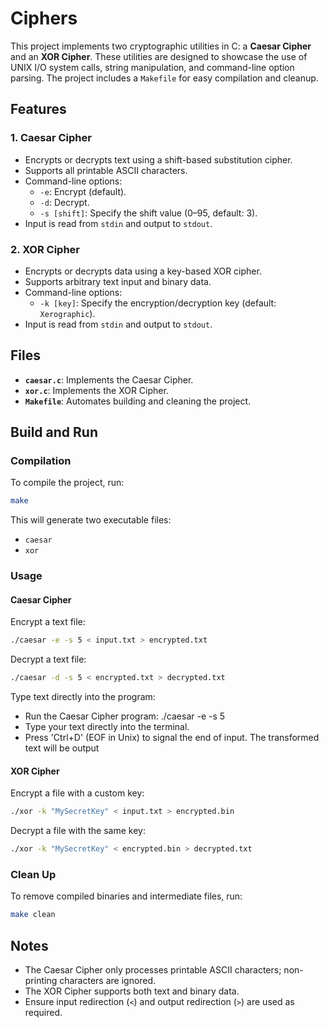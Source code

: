 # Ciphers

This project implements two cryptographic utilities in C: a **Caesar Cipher** and an **XOR Cipher**. These utilities are designed to showcase the use of UNIX I/O system calls, string manipulation, and command-line option parsing. The project includes a `Makefile` for easy compilation and cleanup.

## Features

### 1. **Caesar Cipher**
- Encrypts or decrypts text using a shift-based substitution cipher.
- Supports all printable ASCII characters.
- Command-line options:
  - `-e`: Encrypt (default).
  - `-d`: Decrypt.
  - `-s [shift]`: Specify the shift value (0–95, default: 3).
- Input is read from `stdin` and output to `stdout`.

### 2. **XOR Cipher**
- Encrypts or decrypts data using a key-based XOR cipher.
- Supports arbitrary text input and binary data.
- Command-line options:
  - `-k [key]`: Specify the encryption/decryption key (default: `Xerographic`).
- Input is read from `stdin` and output to `stdout`.

## Files

- **`caesar.c`**: Implements the Caesar Cipher.
- **`xor.c`**: Implements the XOR Cipher.
- **`Makefile`**: Automates building and cleaning the project.

## Build and Run

### Compilation
To compile the project, run:
```bash
make
```

This will generate two executable files:
- `caesar`
- `xor`

### Usage

#### Caesar Cipher
Encrypt a text file:
```bash
./caesar -e -s 5 < input.txt > encrypted.txt
```

Decrypt a text file:
```bash
./caesar -d -s 5 < encrypted.txt > decrypted.txt
```

Type text directly into the program:
- Run the Caesar Cipher program:
  ./caesar -e -s 5
- Type your text directly into the terminal.
- Press 'Ctrl+D' (EOF in Unix) to signal the end of input. The transformed text will be output
  
#### XOR Cipher
Encrypt a file with a custom key:
```bash
./xor -k "MySecretKey" < input.txt > encrypted.bin
```

Decrypt a file with the same key:
```bash
./xor -k "MySecretKey" < encrypted.bin > decrypted.txt
```

### Clean Up
To remove compiled binaries and intermediate files, run:
```bash
make clean
```

## Notes
- The Caesar Cipher only processes printable ASCII characters; non-printing characters are ignored.
- The XOR Cipher supports both text and binary data.
- Ensure input redirection (`<`) and output redirection (`>`) are used as required.

